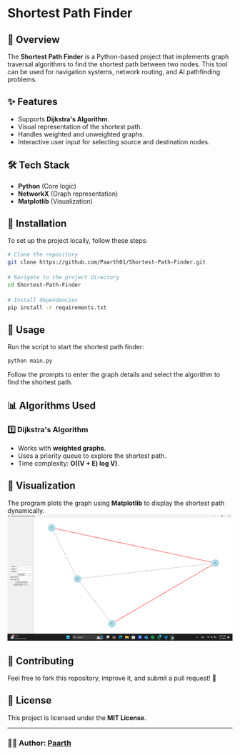 # Shortest Path Finder

## 🚀 Overview
The **Shortest Path Finder** is a Python-based project that implements graph traversal algorithms to find the shortest path between two nodes. This tool can be used for navigation systems, network routing, and AI pathfinding problems.

## ✨ Features
- Supports **Dijkstra's Algorithm**.
- Visual representation of the shortest path.
- Handles weighted and unweighted graphs.
- Interactive user input for selecting source and destination nodes.

## 🛠 Tech Stack
- **Python** (Core logic)
- **NetworkX** (Graph representation)
- **Matplotlib** (Visualization)

## 📌 Installation
To set up the project locally, follow these steps:

```bash
# Clone the repository
git clone https://github.com/Paarth01/Shortest-Path-Finder.git

# Navigate to the project directory
cd Shortest-Path-Finder

# Install dependencies
pip install -r requirements.txt
```

## 🚀 Usage
Run the script to start the shortest path finder:

```bash
python main.py
```

Follow the prompts to enter the graph details and select the algorithm to find the shortest path.

## 📊 Algorithms Used

### 1️⃣ Dijkstra's Algorithm
- Works with **weighted graphs**.
- Uses a priority queue to explore the shortest path.
- Time complexity: **O((V + E) log V)**.

## 🎨 Visualization
The program plots the graph using **Matplotlib** to display the shortest path dynamically.
<img src="image.png" width="800">

## 🤝 Contributing
Feel free to fork this repository, improve it, and submit a pull request! 🎯

## 📜 License
This project is licensed under the **MIT License**.

---
### 👨‍💻 Author: [Paarth](https://github.com/Paarth01)
